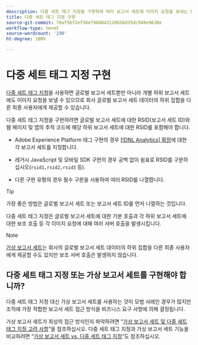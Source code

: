 ```yaml
---
description: 다중 세트 태그 지정을 구현하여 여러 보고서 세트에 이미지 요청을 보내는 방법에 대해 알아봅니다.
title: 다중 세트 태그 지정 구현
source-git-commit: 70af5bf2ef36e7968043120658d35dc948e9630e
workflow-type: tm+mt
source-wordcount: '290'
ht-degree: 100%

---
```



# 다중 세트 태그 지정 구현

[다중 세트 태그 지정](/help/admin/c-manage-report-suites/rollup-report-suite.md)을 사용하면 글로벌 보고서 세트뿐만 아니라 개별 하위 보고서 세트에도 이미지 요청을 보낼 수 있으므로 회사 글로벌 보고서 세트 데이터의 하위 집합을 다른 최종 사용자에게 제공할 수 있습니다.

다중 세트 태그 지정을 구현하려면 글로벌 보고서 세트에 대한 RSID(보고서 세트 ID)와 웹 페이지 및 앱의 추적 코드에 해당 하위 보고서 세트에 대한 RSID를 포함해야 합니다.

* Adobe Experience Platform 태그 구현의 경우 [[!DNL Analytics] 확장](https://experienceleague.adobe.com/docs/experience-platform/tags/extensions/adobe/analytics/overview.html?lang=ko-KR)에 대한 각 보고서 세트를 지정합니다.

* 레거시 JavaScript 및 모바일 SDK 구현의 경우 공백 없이 쉼표로 RSID를 구분하십시오(`rsid1,rsid2,rsid3` 등).

* 다른 구현 유형의 경우 필수 구문을 사용하여 여러 RSID를 나열합니다.

>[!TIP]
>
> 가장 좋은 방법은 글로벌 보고서 세트 또는 보고서 세트 ID를 먼저 나열하는 것입니다.

다중 세트 태그 지정은 글로벌 보고서 세트에 대한 기본 호출과 각 하위 보고서 세트에 대한 보조 호출 등 각 이미지 요청에 대해 여러 서버 호출을 발생시킵니다.

>[!NOTE]
>
> [가상 보고서 세트](/help/components/vrs/vrs-about.md)는 회사의 글로벌 보고서 세트 데이터의 하위 집합을 다른 최종 사용자에게 제공할 수도 있지만 보조 서버 호출은 발생하지 않습니다.

## 다중 세트 태그 지정 또는 가상 보고서 세트를 구현해야 합니까?

다중 세트 태그 지정 대신 가상 보고서 세트를 사용하는 것이 모범 사례인 경우가 많지만 조직에 가장 적합한 보고서 세트 접근 방식을 비즈니스 요구 사항에 의해 결정됩니다.

가상 보고서 세트가 최상의 접근 방식인지 파악하려면 “[가상 보고서 세트 및 다중 세트 태그 지정 고려 사항](/help/components/vrs/vrs-considerations.md)”을 참조하십시오. 다중 세트 태그 지정과 가상 보고서 세트 기능을 비교하려면 “[가상 보고서 세트 vs. 다중 세트 태그 지정](/help/components/vrs/vrs-about.md#section_317E4D21CCD74BC38166D2F57D214F78)”도 참조하십시오.

